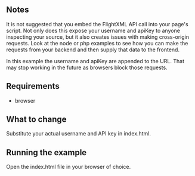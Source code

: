 Notes
------
It is not suggested that you embed the FlightXML API call into your page's script.  Not only does this expose your username and apiKey to anyone inspecting your source, but it also creates issues with making cross-origin requests.  Look at the node or php examples to see how you can make the requests from your backend and then supply that data to the frontend.

In this example the username and apiKey are appended to the URL.  That may stop working in the future as browsers block those requests.

Requirements
------------

* browser

What to change
-------------

Substitute your actual username and API key in index.html.

Running the example
-------------------
Open the index.html file in your browser of choice.